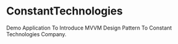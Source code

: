 # ConstantTechnologies
Demo Application To Introduce MVVM Design Pattern To Constant Technologies Company.
